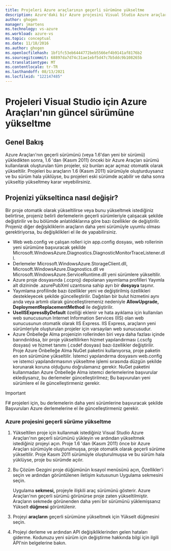 ```yaml
---
title: Projeleri Azure araçlarının geçerli sürümüne yükseltme
description: Azure'daki bir Azure projesini Visual Studio Azure araçlarının geçerli sürümüne yükseltmeyi öğrenin
author: ghogen
manager: jmartens
ms.technology: vs-azure
ms.workload: azure-vs
ms.topic: conceptual
ms.date: 11/18/2016
ms.author: ghogen
ms.openlocfilehash: 1bf1fc53eb6444772beb5566ef4b9141af8176b2
ms.sourcegitcommit: 68897da7d74c31ae1ebf5d47c7b5ddc9b108265b
ms.translationtype: MT
ms.contentlocale: tr-TR
ms.lasthandoff: 08/13/2021
ms.locfileid: "122147485"
---
```

# <a name="how-to-upgrade-projects-to-the-current-version-of-the-azure-tools-for-visual-studio"></a>Projeleri Visual Studio için Azure Araçları'nın güncel sürümüne yükseltme
## <a name="overview"></a>Genel Bakış
Azure Araçları'nın geçerli sürümünü (veya 1.6'dan yeni bir sürümü) yükledikten sonra, 1.6 'dan (Kasım 2011) önceki bir Azure Araçları sürümü kullanılarak oluşturulan tüm projeler, siz bunları açar açmaz otomatik olarak yükseltilir. Projeleri bu araçların 1.6 (Kasım 2011) sürümüyle oluşturduysanız ve bu sürüm hala yüklüyse, bu projeleri eski sürümde açabilir ve daha sonra yükseltip yükseltmey karar veyebilirsiniz.

## <a name="how-your-project-changes-when-you-upgrade-it"></a>Projenizi yükseltinca nasıl değişir?
Bir proje otomatik olarak yükseltilirse veya bunu yükseltmek istediğiniz belirtirse, projeniz belirli derlemelerin geçerli sürümleriyle çalışacak şekilde değiştirilir ve bu bölümde anlatıldıklarına göre bazı özellikler de değiştirilir. Projeniz diğer değişikliklerin araçların daha yeni sürümüyle uyumlu olması gerektiriyorsa, bu değişiklikleri el ile de yapabilirsiniz.

* Web web.config ve çalışan rolleri için app.config dosyası, web rollerinin yeni sürümüne başvuracak şekilde Microsoft.WindowsAzure.Diagnostics.DiagnosticMonitorTraceListener.dll.
* Derlemeler Microsoft.WindowsAzure.StorageClient.dll, Microsoft.WindowsAzure.Diagnostics.dll ve Microsoft.WindowsAzure.ServiceRuntime.dll yeni sürümlere yükseltilir.
* Azure proje dosyasında (.ccproj) depolanan yayımlama profilleri Yayımla alt dizininde .azurePubXml uzantısına sahip ayrı bir **dosyaya** taşınır.
* Yayımlama profilinde bazı özellikler yeni ve değiştirilmiş özellikleri destekleyecek şekilde güncelleştirilir. Dağıtılan bir bulut hizmetini aynı anda veya artımlı olarak güncelleştiremeniz nedeniyle **AllowUpgrade,** **DeploymentReplacementMethod** ile değiştirilir.
* **UseIISExpressByDefault** özelliği eklenir ve hata ayıklama için kullanılan web sunucusunun Internet Information Services (IIS) olan web sunucusunun otomatik olarak IIS Express. IIS Express, araçların yeni sürümleriyle oluşturulan projeler için varsayılan web sunucusudur.
* Azure Önbelleğe Alma projenizin rollerinden biri veya daha fazlası içinde barındırıldısa, bir proje yükseltilirken hizmet yapılandırması (.cscfg dosyası) ve hizmet tanımı (.csdef dosyası) bazı özellikler değiştirilir. Proje Azure Önbelleğe Alma NuGet paketini kullanıyorsa, proje paketin en son sürümüne yükseltilir. İstemci yapılandırma dosyasını web.config ve istemci yapılandırmasının yükseltme işlemi sırasında düzgün şekilde korunarak koruna olduğunu doğrulamanız gerekir. NuGet paketini kullanmadan Azure Önbelleğe Alma istemci derlemelerine başvurular eklediysanız, bu derlemeler güncelleştirilmez; Bu başvuruları yeni sürümlere el ile güncelleştirmeniz gerekir.

> [!IMPORTANT]
> F# projeleri için, bu derlemelerin daha yeni sürümlerine başvuracak şekilde Başvuruları Azure derlemelerine el ile güncelleştirmeniz gerekir.
>
>

### <a name="how-to-upgrade-an-azure-project-to-the-current-release"></a>Azure projesini geçerli sürüme yükseltme
1. Yükseltilen proje için kullanmak istediğiniz Visual Studio Azure Araçları'nın geçerli sürümünü yükleyin ve ardından yükseltmek istediğiniz projeyi açın. Proje 1.6 'dan (Kasım 2011) önce bir Azure Araçları sürümüyle oluşturulmuşsa, proje otomatik olarak geçerli sürüme yükseltilir. Proje Kasım 2011 sürümüyle oluşturulmuşsa ve bu sürüm hala yüklüyse, proje bu sürümde açılır.
2. Bu Çözüm Gezgini proje düğümünün kısayol menüsünü açın, Özellikler'i seçin  ve ardından görüntülenen iletişim kutusunun Uygulama sekmesini seçin.

    Uygulama **sekmesi,** projeyle ilişkili araç sürümünü gösterir. Azure Araçları'nın geçerli sürümü görünürse proje zaten yükseltilmiştir. Araçların sekmede görünenden daha yeni bir sürümünü yüklemişsanız Yükselt **düğmesi** görüntülenir.
3. Projeyi **araçların** geçerli sürümüne yükseltmek için Yükselt düğmesini seçin.
4. Projeyi derleme ve ardından API değişikliklerinden gelen hataları giderme. Kodunuzu yeni sürüm için değiştirme hakkında bilgi için ilgili API'nin belgelerine bakın.

